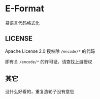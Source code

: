 # E-Format
易语言代码格式化

## LICENSE
Apache License 2.0 授权除 `/encode/*` 的代码  

即有关 `/encode/*` 的许可证，请查找上游授权

## 其它
没什么好看的，重复造轮子没有意思
